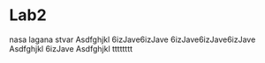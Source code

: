 # Lab2
nasa lagana stvar
Asdfghjkl
6izJave6izJave
6izJave6izJave6izJave
Asdfghjkl
6izJave
Asdfghjkl
tttttttt